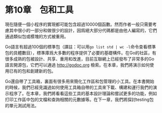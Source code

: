 # 第10章　包和工具

現在隨便一個小程序的實現都可能包含超過10000個函數。然而作者一般只需要考慮其中很小的一部分和做很少的設計，因爲絕大部分代碼都是由他人編寫的，它們通過類似包或模塊的方式被重用。

Go語言有超過100個的標準包（譯註：可以用`go list std | wc -l`命令查看標準包的具體數目），標準庫爲大多數的程序提供了必要的基礎構件。在Go的社區，有很多成熟的包被設計、共享、重用和改進，目前互聯網上已經發布了非常多的Go語言開源包，它們可以通過 http://godoc.org 檢索。在本章，我們將演示如何使用已有的包和創建新的包。

Go還自帶了工具箱，裏面有很多用來簡化工作區和包管理的小工具。在本書開始的時候，我們已經見識過如何使用工具箱自帶的工具來下載、構建和運行我們的演示程序了。在本章，我們將看看這些工具的基本設計理論和嘗試更多的功能，例如打印工作區中包的文檔和查詢相關的元數據等。在下一章，我們將探討testing包的單元測試用法。
